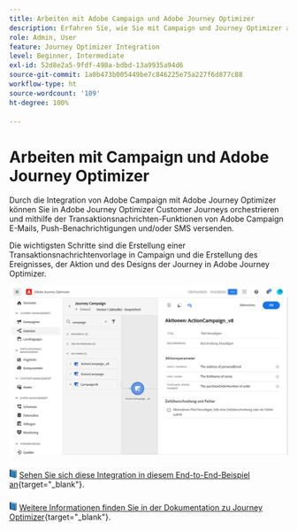 ```yaml
---
title: Arbeiten mit Adobe Campaign und Adobe Journey Optimizer
description: Erfahren Sie, wie Sie mit Campaign und Journey Optimizer arbeiten können
role: Admin, User
feature: Journey Optimizer Integration
level: Beginner, Intermediate
exl-id: 52d8e2a5-9fdf-498a-bdbd-13a9935a94d6
source-git-commit: 1a0b473b005449be7c846225e75a227f6d877c88
workflow-type: ht
source-wordcount: '109'
ht-degree: 100%

---
```


# Arbeiten mit Campaign und Adobe Journey Optimizer

Durch die Integration von Adobe Campaign mit Adobe Journey Optimizer können Sie in Adobe Journey Optimizer Customer Journeys orchestrieren und mithilfe der Transaktionsnachrichten-Funktionen von Adobe Campaign E-Mails, Push-Benachrichtigungen und/oder SMS versenden.

Die wichtigsten Schritte sind die Erstellung einer Transaktionsnachrichtenvorlage in Campaign und die Erstellung des Ereignisses, der Aktion und des Designs der Journey in Adobe Journey Optimizer.


![](assets/ajo-integration.png)


![](../assets/do-not-localize/book.png) [ Sehen Sie sich diese Integration in diesem End-to-End-Beispiel an](https://experienceleague.adobe.com/docs/journey-optimizer/using/orchestrate-journeys/about-journey-building/using-adobe-campaign-classic.html?lang=de){target="_blank"}.


![](../assets/do-not-localize/book.png) [Weitere Informationen finden Sie in der Dokumentation zu Journey Optimizer](https://experienceleague.adobe.com/docs/journey-optimizer/using/orchestrate-journeys/about-journey-building/using-adobe-campaign-classic.html?lang=de){target="_blank"}.
